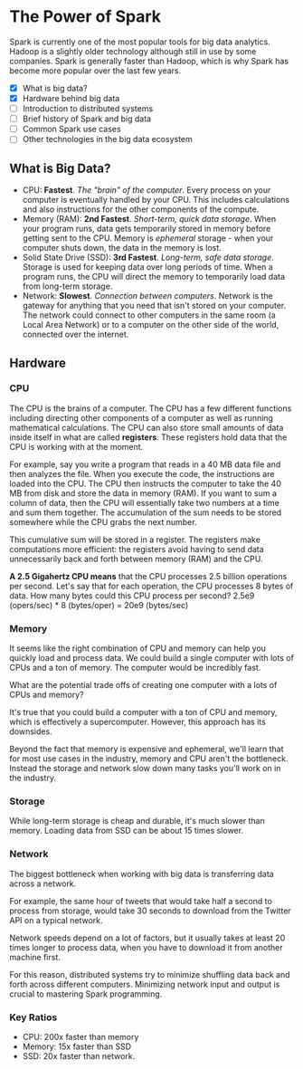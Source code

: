 # The Power of Spark

Spark is currently one of the most popular tools for big data analytics. Hadoop is a slightly older technology although still in use by some companies. Spark is generally faster than Hadoop, which is why Spark has become more popular over the last few years.

- [x] What is big data?
- [x] Hardware behind big data
- [ ] Introduction to distributed systems
- [ ] Brief history of Spark and big data
- [ ] Common Spark use cases
- [ ] Other technologies in the big data ecosystem

## What is Big Data?

- CPU: **Fastest**. *The "brain" of the computer*. Every process on your computer is eventually handled by your CPU. This includes calculations and also instructions for the other components of the compute.
- Memory (RAM): **2nd Fastest**. *Short-term, quick data storage*. When your program runs, data gets temporarily stored in memory before getting sent to the CPU. Memory is _ephemeral_ storage - when your computer shuts down, the data in the memory is lost.
- Solid State Drive (SSD): **3rd Fastest**. *Long-term, safe data storage*. Storage is used for keeping data over long periods of time. When a program runs, the CPU will direct the memory to temporarily load data from long-term storage.
- Network: **Slowest**. *Connection between computers*. Network is the gateway for anything that you need that isn't stored on your computer. The network could connect to other computers in the same room (a Local Area Network) or to a computer on the other side of the world, connected over the internet.

## Hardware

### CPU

The CPU is the brains of a computer. The CPU has a few different functions including directing other components of a computer as well as running mathematical calculations. The CPU can also store small amounts of data inside itself in what are called  **registers**. These registers hold data that the CPU is working with at the moment.

For example, say you write a program that reads in a 40 MB data file and then analyzes the file. When you execute the code, the instructions are loaded into the CPU. The CPU then instructs the computer to take the 40 MB from disk and store the data in memory (RAM). If you want to sum a column of data, then the CPU will essentially take two numbers at a time and sum them together. The accumulation of the sum needs to be stored somewhere while the CPU grabs the next number.

This cumulative sum will be stored in a register. The registers make computations more efficient: the registers avoid having to send data unnecessarily back and forth between memory (RAM) and the CPU.

**A 2.5 Gigahertz CPU means** that the CPU processes 2.5 billion operations per second. Let's say that for each operation, the CPU processes 8 bytes of data. How many bytes could this CPU process per second?
2.5e9 (opers/sec) * 8 (bytes/oper) = 20e9 (bytes/sec)

### Memory

It seems like the right combination of CPU and memory can help you quickly load and process data. We could build a single computer with lots of CPUs and a ton of memory. The computer would be incredibly fast.

What are the potential trade offs of creating one computer with a lots of CPUs and memory?

It's true that you could build a computer with a ton of CPU and memory, which is effectively a supercomputer. However, this approach has its downsides.

Beyond the fact that memory is expensive and ephemeral, we'll learn that for most use cases in the industry, memory and CPU aren't the bottleneck. Instead the storage and network slow down many tasks you'll work on in the industry.

### Storage

While long-term storage is cheap and durable, it's much slower than memory. Loading data from SSD can be about 15 times slower.

### Network

The biggest bottleneck when working with big data is transferring data across a network.

For example, the same hour of tweets that would take half a second to process from storage, would take 30 seconds to download from the Twitter API on a typical network.

Network speeds depend on a lot of factors, but it usually takes at least 20 times longer to process data, when you have to download it from another machine first.

For this reason, distributed systems try to minimize shuffling data back and forth across different computers. Minimizing network input and output is crucial to mastering Spark programming.

### Key Ratios

- CPU: 200x faster than memory
- Memory: 15x faster than SSD
- SSD: 20x faster than network.